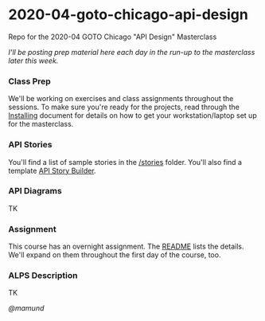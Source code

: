 # 2020-04-goto-chicago-api-design

Repo for the 2020-04 GOTO Chicago "API Design" Masterclass 

_I'll be posting prep material here each day in the run-up to the masterclass later this week._

### Class Prep
We'll be working on exercises and class assignments throughout the sessions. To make sure you're ready for the projects, read through the [Installing](2020-04-installing.md) document for details on how to get your workstation/laptop set up for the masterclass.

### API Stories
You'll find a list of sample stories in the [/stories](stories/README.md) folder. You'll also find a template [API Story Builder](stories/api-story-builder.md). 

### API Diagrams
TK

### Assignment
This course has an overnight assignment. The [README](assignment/README.md) lists the details. We'll expand on them throughout the first day of the course, too.

### ALPS Description
TK


_@mamund_

